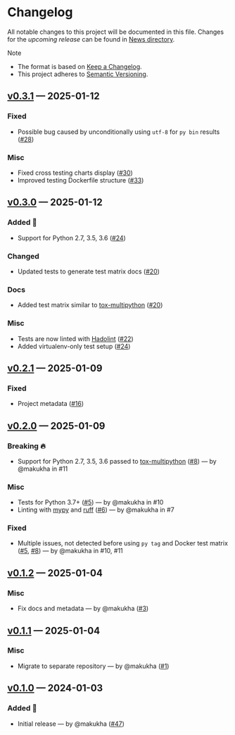 # Changelog

All notable changes to this project will be documented in this file. Changes for the *upcoming release* can be found in [News directory](https://github.com/makukha/virtualenv-multipython/tree/main/src/news.d).

> [!NOTE]
> * The format is based on [Keep a Changelog](https://keepachangelog.com/en/1.0.0/).
> * This project adheres to [Semantic Versioning](https://semver.org/spec/v2.0.0.html).

<!-- towncrier release notes start -->

## [v0.3.1](https://github.com/makukha/virtualenv-multipython/releases/tag/v0.3.1) — 2025-01-12

### Fixed

- Possible bug caused by unconditionally using `utf-8` for `py bin` results ([#28](https://github.com/makukha/virtualenv-multipython/issues/28))

### Misc

- Fixed cross testing charts display ([#30](https://github.com/makukha/virtualenv-multipython/issues/30))
- Improved testing Dockerfile structure ([#33](https://github.com/makukha/virtualenv-multipython/issues/33))


## [v0.3.0](https://github.com/makukha/virtualenv-multipython/releases/tag/v0.3.0) — 2025-01-12

### Added 🌿

- Support for Python 2.7, 3.5, 3.6 ([#24](https://github.com/makukha/virtualenv-multipython/issues/24))

### Changed

- Updated tests to generate test matrix docs ([#20](https://github.com/makukha/virtualenv-multipython/issues/20))

### Docs

- Added test matrix similar to [tox-multipython](https://github.com/makukha/tox-multipython) ([#20](https://github.com/makukha/virtualenv-multipython/issues/20))

### Misc

- Tests are now linted with [Hadolint](https://github.com/hadolint/hadolint) ([#22](https://github.com/makukha/virtualenv-multipython/issues/22))
- Added virtualenv-only test setup ([#24](https://github.com/makukha/virtualenv-multipython/issues/24))


## [v0.2.1](https://github.com/makukha/virtualenv-multipython/releases/tag/v0.2.1) — 2025-01-09

### Fixed

- Project metadata ([#16](https://github.com/makukha/virtualenv-multipython/issues/16))


## [v0.2.0](https://github.com/makukha/virtualenv-multipython/releases/tag/v0.2.0) — 2025-01-09

### Breaking 🔥

- Support for Python 2.7, 3.5, 3.6 passed to [tox-multipython](https://github.com/makukha/tox-multipython) ([#8](https://github.com/makukha/virtualenv-multipython/issues/8)) — by @makukha in #11

### Misc

- Tests for Python 3.7+ ([#5](https://github.com/makukha/virtualenv-multipython/issues/5)) — by @makukha in #10
- Linting with [mypy](https://mypy.readthedocs.io) and [ruff](https://docs.astral.sh/ruff) ([#6](https://github.com/makukha/virtualenv-multipython/issues/6)) — by @makukha in #7

### Fixed

- Multiple issues, not detected before using `py tag` and Docker test matrix ([#5](https://github.com/makukha/virtualenv-multipython/issues/5), [#8](https://github.com/makukha/virtualenv-multipython/issues/8)) — by @makukha in #10, #11


## [v0.1.2](https://github.com/makukha/virtualenv-multipython/releases/tag/v0.1.2) — 2025-01-04

### Misc

- Fix docs and metadata — by @makukha ([#3](https://github.com/makukha/virtualenv-multipython/issues/3))


## [v0.1.1](https://github.com/makukha/virtualenv-multipython/releases/tag/v0.1.1) — 2025-01-04

### Misc

- Migrate to separate repository — by @makukha ([#1](https://github.com/makukha/virtualenv-multipython/issues/1))


## [v0.1.0](https://github.com/makukha/docsub/releases/tag/v0.1.0) — 2024-01-03

### Added 🌿

- Initial release — by @makukha ([#47](https://github.com/makukha/multipython/issues/47))
